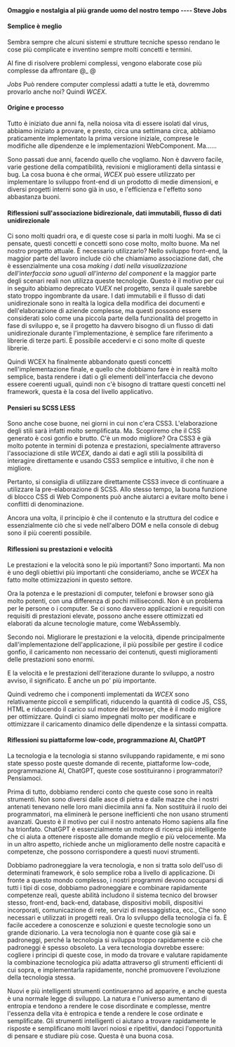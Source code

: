 <!--DESC: {"icon":"assistant"} -->
<p align="center"><svg width=8em src="@/@wcex/doc/assets/jobs.svg" ></svg></p>

#### Omaggio e nostalgia al più grande uomo del nostro tempo ---- **Steve Jobs**

#### Semplice è meglio

Sembra sempre che alcuni sistemi e strutture tecniche spesso rendano le cose più complicate e inventino sempre molti concetti e termini.

Al fine di risolvere problemi complessi, vengono elaborate cose più complesse da affrontare @\_ @

_Jobs_ Può rendere computer complessi adatti a tutte le età, dovremmo provarlo anche noi? Quindi _WCEX_.

#### Origine e processo

Tutto è iniziato due anni fa, nella noiosa vita di essere isolati dal virus, abbiamo iniziato a provare, e presto, circa una settimana circa, abbiamo praticamente implementato la prima versione iniziale, comprese le modifiche alle dipendenze e le implementazioni WebComponent. Ma......

Sono passati due anni, facendo quello che vogliamo. Non è davvero facile, varie gestione della compatibilità, revisioni e miglioramenti della sintassi e bug. La cosa buona è che ormai, _WCEX_ può essere utilizzato per implementare lo sviluppo front-end di un prodotto di medie dimensioni, e diversi progetti interni sono già in uso, e l'efficienza e l'effetto sono abbastanza buoni.

#### Riflessioni sull'associazione bidirezionale, dati immutabili, flusso di dati unidirezionale

Ci sono molti quadri ora, e di queste cose si parla in molti luoghi. Ma se ci pensate, questi concetti e concetti sono cose molto, molto buone. Ma nel nostro progetto attuale. È necessario utilizzarlo?
Nello sviluppo front-end, la maggior parte del lavoro include ciò che chiamiamo associazione dati, che è essenzialmente una cosa _making i dati nella visualizzazione dell'interfaccia sono uguali all'interno del component_ e la maggior parte degli scenari reali non utilizza queste tecnologie.
Questo è il motivo per cui in seguito abbiamo deprecato _VUEX_ nel progetto, senza il quale sarebbe stato troppo ingombrante da usare. I dati immutabili e il flusso di dati unidirezionale sono in realtà la logica della modifica dei documenti e dell'elaborazione di aziende complesse, ma questi possono essere considerati solo come una piccola parte della funzionalità del progetto in fase di sviluppo e, se il progetto ha davvero bisogno di un flusso di dati unidirezionale durante l'implementazione, è semplice fare riferimento a librerie di terze parti. È possibile accedervi e ci sono molte di queste librerie.

Quindi WCEX ha finalmente abbandonato questi concetti nell'implementazione finale, e quello che dobbiamo fare è in realtà molto semplice, basta rendere i dati o gli elementi dell'interfaccia che devono essere coerenti uguali, quindi non c'è bisogno di trattare questi concetti nel framework, questa è la cosa del livello applicativo.

#### Pensieri su SCSS LESS

Sono anche cose buone, nei giorni in cui non c'era CSS3. L'elaborazione degli stili sarà infatti molto semplificata.
Ma. Scopriremo che il CSS generato è così gonfio e brutto. C'è un modo migliore?
Ora CSS3 è già molto potente in termini di potenza e prestazioni, specialmente attraverso l'associazione di stile _WCEX_, dando ai dati e agli stili la possibilità di interagire direttamente e usando CSS3 semplice e intuitivo, il che non è migliore.

Pertanto, si consiglia di utilizzare direttamente CSS3 invece di continuare a utilizzare la pre-elaborazione di SCSS. Allo stesso tempo, la buona funzione di blocco CSS di Web Components può anche aiutarci a evitare molto bene i conflitti di denominazione.

Ancora una volta, il principio è che il contenuto e la struttura del codice e essenzialmente ciò che si vede nell'albero DOM e nella console di debug sono il più coerenti possibile.

#### Riflessioni su prestazioni e velocità

Le prestazioni e la velocità sono le più importanti? Sono importanti. Ma non è uno degli obiettivi più importanti che consideriamo, anche se _WCEX_ ha fatto molte ottimizzazioni in questo settore.

Ora la potenza e le prestazioni di computer, telefoni e browser sono già molto potenti, con una differenza di pochi millisecondi. Non è un problema per le persone o i computer. Se ci sono davvero applicazioni e requisiti con requisiti di prestazioni elevate, possono anche essere ottimizzati ed elaborati da alcune tecnologie mature, come WebAssembly.

Secondo noi. Migliorare le prestazioni e la velocità, dipende principalmente dall'implementazione dell'applicazione, il più possibile per gestire il codice gonfio, il caricamento non necessario dei contenuti, questi miglioramenti delle prestazioni sono enormi.

E la velocità e le prestazioni dell'iterazione durante lo sviluppo, a nostro avviso, il significato. È anche un po' più importante.

Quindi vedremo che i componenti implementati da _WCEX_ sono relativamente piccoli e semplificati, riducendo la quantità di codice JS, CSS, HTML e riducendo il carico sul motore del browser, che è il modo migliore per ottimizzare. Quindi ci siamo impegnati molto per modificare e ottimizzare il caricamento dinamico delle dipendenze e la sintassi compatta.


#### Riflessioni su piattaforme low-code, programmazione AI, ChatGPT
La tecnologia e la tecnologia si stanno sviluppando rapidamente, e mi sono state spesso poste queste domande di recente, piattaforme low-code, programmazione AI, ChatGPT, queste cose sostituiranno i programmatori? Pensiamoci.

Prima di tutto, dobbiamo renderci conto che queste cose sono in realtà strumenti. Non sono diversi dalle asce di pietra e dalle mazze che i nostri antenati tenevano nelle loro mani diecimila anni fa. Non sostituirà il ruolo dei programmatori, ma eliminerà le persone inefficienti che non usano strumenti avanzati. Questo è il motivo per cui il nostro antenato Homo sapiens alla fine ha trionfato. ChatGPT è essenzialmente un motore di ricerca più intelligente che ci aiuta a ottenere risposte alle domande meglio e più velocemente. Ma in un altro aspetto, richiede anche un miglioramento delle nostre capacità e competenze, che possono corrispondere a questi nuovi strumenti.

Dobbiamo padroneggiare la vera tecnologia, e non si tratta solo dell'uso di determinati framework, è solo semplice roba a livello di applicazione. Di fronte a questo mondo complesso, i nostri programmi devono occuparsi di tutti i tipi di cose, dobbiamo padroneggiare e combinare rapidamente competenze reali, queste abilità includono il sistema tecnico del browser stesso, front-end, back-end, database, dispositivi mobili, dispositivi incorporati, comunicazione di rete, servizi di messaggistica, ecc., Che sono necessari e utilizzati in progetti reali. Ora lo sviluppo della tecnologia ci fa. È facile accedere a conoscenze e soluzioni e queste tecnologie sono un grande dizionario. La vera tecnologia non è quante cose già sai e padroneggi, perché la tecnologia si sviluppa troppo rapidamente e ciò che padroneggi è spesso obsoleto. La vera tecnologia dovrebbe essere: cogliere i principi di queste cose, in modo da trovare e valutare rapidamente la combinazione tecnologica più adatta attraverso gli strumenti efficienti di cui sopra, e implementarla rapidamente, nonché promuovere l'evoluzione della tecnologia stessa.

Nuovi e più intelligenti strumenti continueranno ad apparire, e anche questa è una normale legge di sviluppo. La natura e l'universo aumentano di entropia e tendono a rendere le cose disordinate e complesse, mentre l'essenza della vita è entropica e tende a rendere le cose ordinate e semplificate. Gli strumenti intelligenti ci aiutano a trovare rapidamente le risposte e semplificano molti lavori noiosi e ripetitivi, dandoci l'opportunità di pensare e studiare più cose. Questa è una buona cosa.

